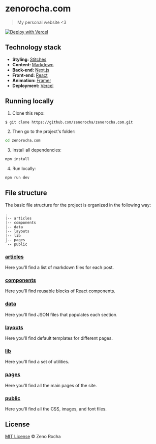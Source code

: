 # zenorocha.com

> My personal website <3

[![Deploy with Vercel](https://vercel.com/button)](https://vercel.com/new/clone?repository-url=https%3A%2F%2Fgithub.com%2Fzenorocha%2Fzenorocha.com)

## Technology stack

* **Styling:** [Stitches](https://stitches.dev/)
* **Content:** [Markdown](https://daringfireball.net/projects/markdown/)
* **Back-end:** [Next.js](https://nextjs.org/)
* **Front-end:** [React](https://reactjs.org/)
* **Animation:** [Framer](https://www.framer.com/docs/animation/)
* **Deployment:** [Vercel](https://vercel.com/)

## Running locally

1. Clone this repo:

  ```sh
$ git clone https://github.com/zenorocha/zenorocha.com.git
  ```

2. Then go to the project's folder:

```sh
cd zenorocha.com
```

3. Install all dependencies:

```sh
npm install
```

4. Run locally:

```sh
npm run dev
```

## File structure

The basic file structure for the project is organized in the following way:

```
.
|-- articles
|-- components
|-- data
|-- layouts
|-- lib
|-- pages
`-- public
```

### [articles](https://github.com/zenorocha/zenorocha.com/tree/master/articles)

Here you'll find a list of markdown files for each post.

### [components](https://github.com/zenorocha/zenorocha.com/tree/master/components)

Here you'll find reusable blocks of React components.

### [data](https://github.com/zenorocha/zenorocha.com/tree/master/data)

Here you'll find JSON files that populates each section.

### [layouts](https://github.com/zenorocha/zenorocha.com/tree/master/layouts)

Here you'll find default templates for different pages.

### [lib](https://github.com/zenorocha/zenorocha.com/tree/master/lib)

Here you'll find a set of utilities.

### [pages](https://github.com/zenorocha/zenorocha.com/tree/master/pages)

Here you'll find all the main pages of the site.

### [public](https://github.com/zenorocha/zenorocha.com/blob/master/public)

Here you'll find all the CSS, images, and font files.

## License

[MIT License](http://zenorocha.mit-license.org/) © Zeno Rocha